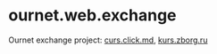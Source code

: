 # ournet.web.exchange

Ournet exchange project: [curs.click.md](https://curs.click.md), [kurs.zborg.ru](https://kurs.zborg.ru)
